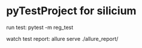 # pyTestProject for silicium

run test: pytest -m reg_test

watch test report: allure serve ./allure_report/